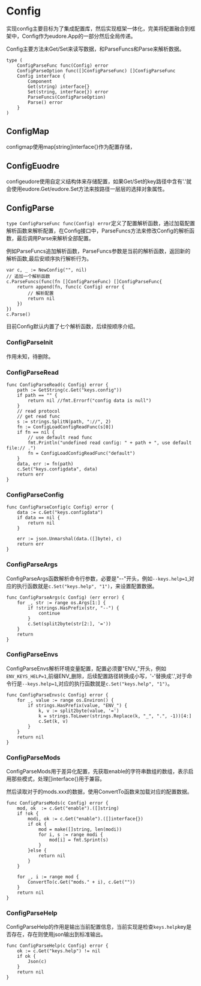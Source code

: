 # Config

实现config主要目标为了集成配置库，然后实现框架一体化，完美将配置融合到框架中，Config作为eudore.App的一部分然后全局传递。

Config主要方法未Get/Set来读写数据，和ParseFuncs和Parse来解析数据。

```golang
type (
	ConfigParseFunc func(Config) error
	ConfigParseOption func([]ConfigParseFunc) []ConfigParseFunc
	Config interface {
		Component
		Get(string) interface{}
		Set(string, interface{}) error
		ParseFuncs(ConfigParseOption)
		Parse() error
	}
)
```

##  ConfigMap

configmap使用map[string]interface{}作为配置存储，

## ConfigEuodre

configeudore使用自定义结构体来存储配置，如果Get/Set的key路径中含有'.'就会使用eudore.Get/eudore.Set方法来按路径一层层的选择对象属性。

## ConfigParse

`type ConfigParseFunc func(Config) error`定义了配置解析函数，通过加载配置解析函数来解析配置，在Config接口中，ParseFuncs方法来修改Config的解析函数，最后调用Parse来解析全部配置。


例如ParseFuncs追加解析函数，ParseFuncs参数是当前的解析函数，返回新的解析函数,最后安顺序执行解析行为。

```golang
var c, _ := NewConfig("", nil)
// 追加一个解析函数
c.ParseFuncs(func(fn []ConfigParseFunc) []ConfigParseFunc{
	return append(fn, func(c Config) error {
		// 解析配置
		return nil
	})
})
c.Parse()
```

目前Config默认内置了七个解析函数，后续按顺序介绍。

### ConfigParseInit

作用未知，待删除。

### ConfigParseRead

```golang
func ConfigParseRead(c Config) error {
	path := GetString(c.Get("keys.config"))
	if path == "" {
		return nil //fmt.Errorf("config data is null")
	}
	// read protocol
	// get read func
	s := strings.SplitN(path, "://", 2)
	fn := ConfigLoadConfigReadFunc(s[0])
	if fn == nil {
		// use default read func
		fmt.Println("undefined read config: " + path + ", use default file:// .")
		fn = ConfigLoadConfigReadFunc("default")
	}
	data, err := fn(path)
	c.Set("keys.configdata", data)
	return err
}
```

### ConfigParseConfig

```golang
func ConfigParseConfig(c Config) error {
	data := c.Get("keys.configdata")
	if data == nil {
		return nil
	}

	err := json.Unmarshal(data.([]byte), c)
	return err	
}

```

### ConfigParseArgs

ConfigParseArgs函数解析命令行参数，必要是"--"开头，例如`--keys.help=1`,对应的执行函数就是`c.Set("keys.help", "1")`，来设置配置数据。

```golang
func ConfigParseArgs(c Config) (err error) {
	for _, str := range os.Args[1:] {
		if !strings.HasPrefix(str, "--") {
			continue
		}
		c.Set(split2byte(str[2:], '='))
	}
	return
}

```

### ConfigParseEnvs

ConfigParseEnvs解析环境变量配置，配置必须要"ENV_"开头，例如`ENV_KEYS_HELP=1`,前缀ENV_删除，后续配置路径转换成小写，'-'替换成'.',对于命令行是`--keys.help=1`,对应的执行函数就是`c.Set("keys.help", "1")`。

```golang
func ConfigParseEnvs(c Config) error {
	for _, value := range os.Environ() {
		if strings.HasPrefix(value, "ENV_") {
			k, v := split2byte(value, '=')
			k = strings.ToLower(strings.Replace(k, "_", ".", -1))[4:]
			c.Set(k, v)
		}
	}
	return nil
}
```

### ConfigParseMods

ConfigParseMods用于差异化配置，先获取enable的字符串数组的数组，表示启用那些模式，处理[]interface{}用于兼容。

然后读取对于的mods.xxx的数据，使用ConvertTo函数来加载对应的配置数据。

```golang
func ConfigParseMods(c Config) error {
	mod, ok  := c.Get("enable").([]string)
	if !ok {
		modi, ok := c.Get("enable").([]interface{})
		if ok {
			mod = make([]string, len(modi))
			for i, s := range modi {
				mod[i] = fmt.Sprint(s)
			}
		}else {
			return nil
		}
	}

	for _, i := range mod {
		ConvertTo(c.Get("mods." + i), c.Get(""))
	}
	return nil
}
```

### ConfigParseHelp

ConfigParseHelp的作用是输出当前配置信息，当前实现是检查`keys.help`key是否存在，存在则使用json输出到标准输出。

```golang
func ConfigParseHelp(c Config) error {
	ok := c.Get("keys.help") != nil
	if ok {
		Json(c)
	}
	return nil
}
```